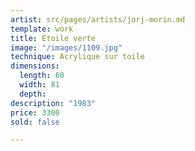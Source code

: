 ```yaml
---
artist: src/pages/artists/jorj-morin.md
template: work
title: Étoile verte
image: "/images/1109.jpg"
technique: Acrylique sur toile
dimensions:
  length: 60
  width: 81
  depth: 
description: "1983"
price: 3300
sold: false

---
```

